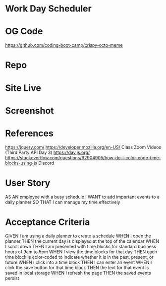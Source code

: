 # Work Day Scheduler

# OG Code

https://github.com/coding-boot-camp/crispy-octo-meme

# Repo

# Site Live

# Screenshot

# References

https://jquery.com/
https://developer.mozilla.org/en-US/
Class Zoom Videos (Third Party API Day 3)
https://day.js.org/
https://stackoverflow.com/questions/62904905/how-do-i-color-code-time-blocks-using-js
Discord

# User Story

AS AN employee with a busy schedule
I WANT to add important events to a daily planner
SO THAT I can manage my time effectively

# Acceptance Criteria

GIVEN I am using a daily planner to create a schedule
WHEN I open the planner
THEN the current day is displayed at the top of the calendar
WHEN I scroll down
THEN I am presented with time blocks for standard business hours of 9am to 5pm
WHEN I view the time blocks for that day
THEN each time block is color-coded to indicate whether it is in the past, present, or future
WHEN I click into a time block
THEN I can enter an event
WHEN I click the save button for that time block
THEN the text for that event is saved in local storage
WHEN I refresh the page
THEN the saved events persist
